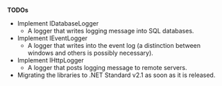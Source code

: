 
**TODOs**

- Implement IDatabaseLogger
  - A logger that writes logging message into SQL databases.
- Implement IEventLogger
  - A logger that writes into the event log (a distinction between windows and others is possibly necessary).
- Implement IHttpLogger
  - A logger that posts logging message to remote servers.
- Migrating the libraries to .NET Standard v2.1 as soon as it is released.
